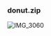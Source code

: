 ### donut.zip
![IMG_3060](https://github.com/pydonut/donut/assets/65989401/b8d3393c-3e66-420b-b260-98f5e39b0dc3)
